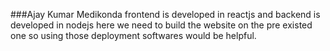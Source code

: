 ###Ajay Kumar Medikonda
frontend is developed in reactjs and backend is developed in nodejs here we need to build the website on the pre existed one so using those deployment softwares would be helpful.